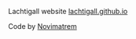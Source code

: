 Lachtigall website [lachtigall.github.io](https://lachtigall.github.io)

Code by [Novimatrem](https://novimatrem.uk)

